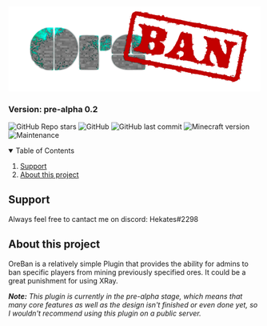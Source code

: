 <img src="/img/logo/oreban-logo.png" />

<h3>Version: pre-alpha 0.2</h2>

![GitHub Repo stars](https://img.shields.io/github/stars/Hekates/OreBan?style=for-the-badge)
![GitHub](https://img.shields.io/github/license/Hekates/OreBan?style=for-the-badge)
![GitHub last commit](https://img.shields.io/github/last-commit/Hekates/OreBan?style=for-the-badge)
![Minecraft version](https://img.shields.io/badge/Minecraft-1.18-brightgreen?style=for-the-badge)
![Maintenance](https://img.shields.io/maintenance/yes/2022?style=for-the-badge)

<details open="open">
  <summary>Table of Contents</summary>
  <ol>
    <li><a href="#support">Support</a></li>
    <li><a href="#about">About this project</a></li>
    </li>
  </ol>
</details>

<h2 name="support">Support</h2>

Always feel free to cantact me on discord: Hekates#2298

<h2 name="about">About this project</h2>

OreBan is a relatively simple Plugin that provides the ability for admins to ban specific players from mining previously specified ores.
It could be a great punishment for using XRay.

<em><b>Note:</b> This plugin is currently in the pre-alpha stage, which means that many core features as well as the design isn't finished or even done yet, so I wouldn't recommend using this plugin on a public server.</em>
